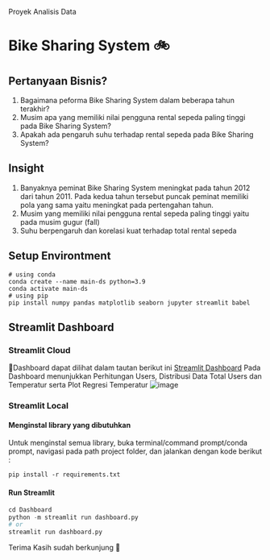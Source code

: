 Proyek Analisis Data 
# Bike Sharing System 🚲
## Pertanyaan Bisnis?
1. Bagaimana peforma Bike Sharing System dalam beberapa tahun terakhir?
2. Musim apa yang memiliki nilai pengguna rental sepeda paling tinggi pada Bike Sharing System?
3. Apakah ada pengaruh suhu terhadap rental sepeda pada Bike Sharing System?
## Insight
1. Banyaknya peminat Bike Sharing System meningkat pada tahun 2012 dari tahun 2011. Pada kedua tahun tersebut puncak peminat memiliki pola yang sama yaitu meningkat pada pertengahan tahun.
2. Musim yang memiliki nilai pengguna rental sepeda paling tinggi yaitu pada musim gugur (fall)
3. Suhu berpengaruh dan korelasi kuat terhadap total rental sepeda
## Setup Environtment
```
# using conda
conda create --name main-ds python=3.9
conda activate main-ds
# using pip
pip install numpy pandas matplotlib seaborn jupyter streamlit babel
```
## Streamlit Dashboard
### Streamlit Cloud
🔗Dashboard dapat dilihat dalam tautan berikut ini [Streamlit Dashboard](https://nemxjzy8iqwmeteoqbr42a.streamlit.app/)
Pada Dashboard menunjukkan Perhitungan Users, Distribusi Data Total Users dan Temperatur serta Plot Regresi Temperatur
![image](https://github.com/AnomBangkit/Proyek-Analisis-Data/assets/160373142/d48f9e6a-3070-453c-8e96-8af035cd042e)
### Streamlit Local
#### Menginstal library yang dibutuhkan
Untuk menginstal semua library, buka terminal/command prompt/conda prompt, navigasi pada path project folder, dan jalankan dengan kode berikut :
```
pip install -r requirements.txt
```
#### Run Streamlit
```python
cd Dashboard
python -m streamlit run dashboard.py
# or
streamlit run dashboard.py
```
Terima Kasih sudah berkunjung 🌈
